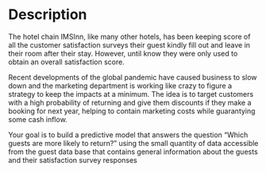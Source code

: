 # Description
The hotel chain IMSInn, like many other hotels, has been keeping score of all the customer satisfaction surveys their guest kindly fill out and leave in their room after their stay. However, until know they were only used to obtain an overall satisfaction score.

Recent developments of the global pandemic have caused business to slow down and the marketing department is working like crazy to figure a strategy to keep the impacts at a minimum. The idea is to target customers with a high probability of returning and give them discounts if they make a booking for next year, helping to contain marketing costs while guarantying some cash inflow.

Your goal is to build a predictive model that answers the question “Which guests are more likely to return?” using the small quantity of data accessible from the guest data base that contains general information about the guests and their satisfaction survey responses
